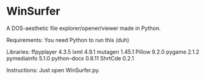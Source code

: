 # WinSurfer
A DOS-aesthetic file explorer/opener/viewer made in Python.

Requirements:
  You need Python to run this (duh)
  
  Libraries:
    ffpyplayer  4.3.5
    lxml        4.9.1
    mutagen     1.45.1
    Pillow      9.2.0
    pygame      2.1.2
    pymediainfo 5.1.0
    python-docx 0.8.11
    ShrtCde 0.2.1

Instructions:
  Just open WinSurfer.py.

